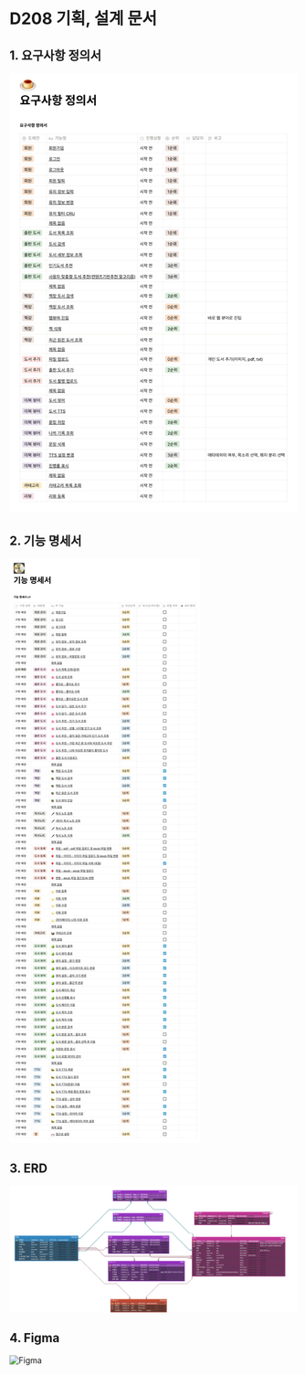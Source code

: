 # D208 기획, 설계 문서

## 1. 요구사항 정의서
![요구사항정의서](D208_요구사항정의서.png)

## 2. 기능 명세서
![기능명세서](<D208_기능명세서.jpg>)

## 3. ERD 
![ERD](<D208_ERD.png>)

## 4. Figma
![Figma](D208_Figma.png)
